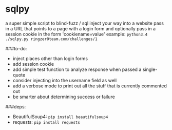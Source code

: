 # sqlpy
a super simple script to blind-fuzz / sql inject your way into a website pass in a URL that points to a page with a login form and optionally pass in a session cookie in the form 'cookiename=value'
example: `python3.4 ./sqlpy.py ringzer0team.com/challenges/1`

###to-do:
 + inject places other than login forms
 + add session cookie
 + add simple test function to analyze response when passed a single-quote
 + consider injecting into the username field as well
 + add a verbose mode to print out all the stuff that is currently commented out
 + be smarter about determining success or failure

###deps:
 + BeautifulSoup4: `pip install beautifulsoup4`
 + requests: `pip install requests`
